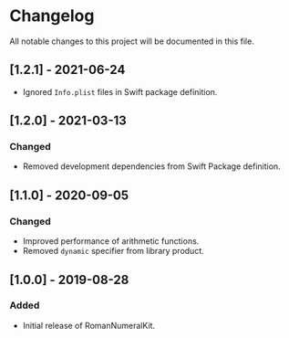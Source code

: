 # Changelog

All notable changes to this project will be documented in this file.

## [1.2.1] - 2021-06-24

- Ignored `Info.plist` files in Swift package definition.

## [1.2.0] - 2021-03-13

### Changed

- Removed development dependencies from Swift Package definition.

## [1.1.0] - 2020-09-05

### Changed

- Improved performance of arithmetic functions.
- Removed `dynamic` specifier from library product.

## [1.0.0] - 2019-08-28

### Added

- Initial release of RomanNumeralKit.
